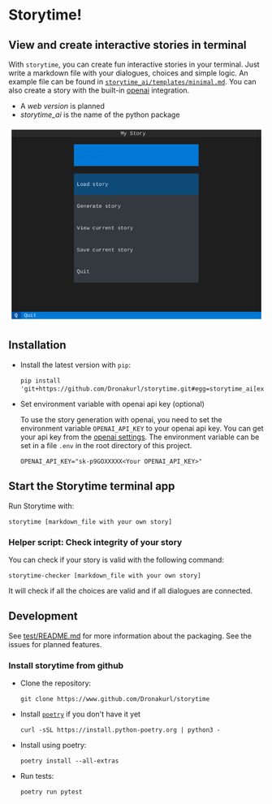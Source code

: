 # Storytime!

## View and create interactive stories in terminal

With `storytime`, you can create fun interactive stories in your terminal.
Just write a markdown file with your dialogues, choices and simple logic.
An example file can be found in [`storytime_ai/templates/minimal.md`](storytime_ai/templates/minimal.md).
You can also create a story with the built-in [openai](https://openai.com) integration.

- A *web version* is planned
- *storytime_ai* is the name of the python package

![screenshot](assets/readme.webp "Screenshot of Storytime")

## Installation

- Install the latest version with `pip`:

  ```
  pip install 'git+https://github.com/Dronakurl/storytime.git#egg=storytime_ai[extras]'
  ```

- Set environment variable with openai api key (optional)

  To use the story generation with openai, you need to set the environment variable
  `OPENAI_API_KEY` to your openai api key.
  You can get your api key from the [openai settings](https://platform.openai.com/account/api-keys).
  The environment variable can be set in a file `.env` in the root directory of this project.

  ```[.env]
  OPENAI_API_KEY="sk-p9GOXXXXX<Your OPENAI_API_KEY>"
  ```

## Start the Storytime terminal app

Run Storytime with:

```
storytime [markdown_file with your own story]
```

### Helper script: Check integrity of your story

You can check if your story is valid with the following command:

```
storytime-checker [markdown_file with your own story]
```

It will check if all the choices are valid and if all dialogues are connected.

## Development

See [test/README.md](test/README.md) for more information about the packaging.
See the issues for planned features.

### Install storytime from github

- Clone the repository:

  ```
  git clone https://www.github.com/Dronakurl/storytime
  ```

- Install [`poetry`](https://python-poetry.org/) if you don't have it yet

  ```
  curl -sSL https://install.python-poetry.org | python3 -
  ```

- Install using poetry:

  ```
  poetry install --all-extras
  ```

- Run tests:
  ```
  poetry run pytest
  ```
